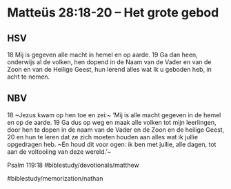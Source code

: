 # Matteüs 28:18-20 – Het grote gebod
## HSV
18 Mij is gegeven alle macht in hemel en op aarde.
19 Ga dan heen, onderwijs al de volken, hen dopend in de Naam van de Vader en van de Zoon en van de Heilige Geest, hun lerend alles wat Ik u geboden heb, in acht te nemen.

## NBV
18 ~Jezus kwam op hen toe en zei:~ ‘Mij is alle macht gegeven in de hemel en op de aarde. 19 
Ga dus op weg en maak alle volken tot mijn leerlingen, 
door hen te dopen in de naam van de Vader en de Zoon en de heilige Geest, 
20 en hun te leren dat ze zich moeten houden aan alles wat ik jullie opgedragen heb. ~En houd dit voor ogen: ik ben met jullie, alle dagen, tot aan de voltooiing van deze wereld.’~

Psalm 119:18
#biblestudy/devotionals/matthew

#biblestudy/memorization/nathan